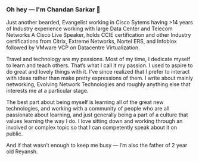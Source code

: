 ### Oh hey — I'm Chandan Sarkar 👋

Just another bearded, Evangelist working in Cisco Sytems having >14 years of Industry experience working with large Data Center and Telecom Networks 
A Cisco Live Speaker, holds CCIE certification and other Industry certifications from Citrix, Extreme Networks, Nortel ERS, and Infoblox followed by VMware VCP on Datacentre Virtualization.

Travel and technology are my passions. Most of my time, I dedicate myself to learn and teach others. That’s what I call it my passion. I used to aspire to do great and lovely things with it. I’ve since realized that I prefer to interact with ideas rather than make pretty expressions of them. I write about mainly networking, Evolving Network Technologies and roughly anything else that interests me at a particular stage.

The best part about being myself is learning all of the great new technologies, and working with a community of people who are all passionate about learning, and just generally being a part of a culture that values learning the way I do. I love sitting down and working through an involved or complex topic so that I can competently speak about it on public.

And if that wasn’t enough to keep me busy — I’m also the father of 2 year old Reyansh.
